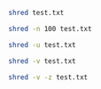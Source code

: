 ```bash
shred test.txt
```

```bash
shred -n 100 test.txt
```

```bash
shred -u test.txt
```

```bash
shred -v test.txt
```

```bash
shred -v -z test.txt
```

